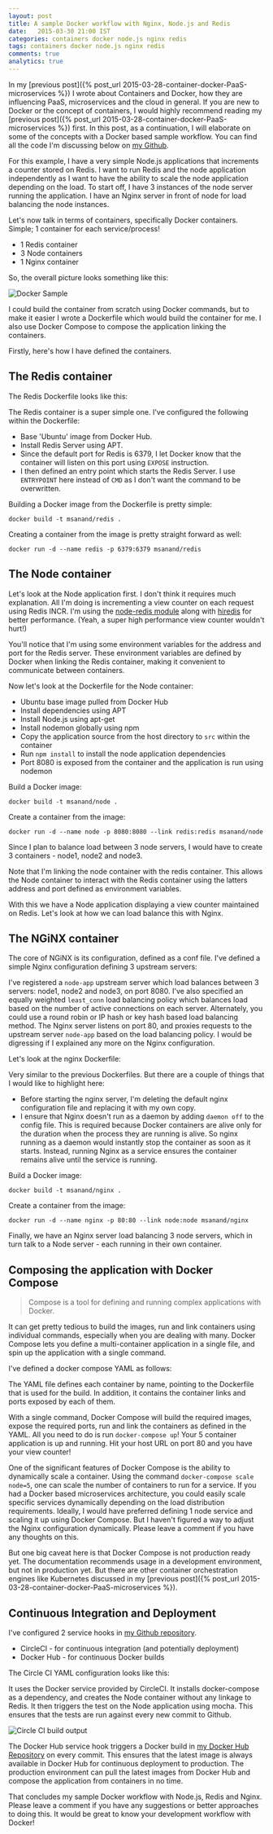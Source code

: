 ```yaml
---
layout: post
title: A sample Docker workflow with Nginx, Node.js and Redis
date:   2015-03-30 21:00 IST
categories: containers docker node.js nginx redis
tags: containers docker node.js nginx redis
comments: true
analytics: true
---
```


In my [previous post]({% post_url 2015-03-28-container-docker-PaaS-microservices %}) I wrote about Containers and Docker, how they are influencing PaaS, microservices and the cloud in general. If you are new to Docker or the concept of containers, I would highly recommend reading my [previous post]({% post_url 2015-03-28-container-docker-PaaS-microservices %}) first. In this post, as a continuation, I will elaborate on some of the concepts with a Docker based sample workflow. You can find all the code I'm discussing below on [my Github](https://github.com/msanand/docker-workflow).

For this example, I have a very simple Node.js applications that increments a counter stored on Redis. I want to run Redis and the node application independently as I want to have the ability to scale the node application depending on the load. To start off, I have 3 instances of the node server running the application. I have an Nginx server in front of node for load balancing the node instances. <br>

Let's now talk in terms of containers, specifically Docker containers. Simple; 1 container for each service/process!

- 1 Redis container
- 3 Node containers
- 1 Nginx container

So, the overall picture looks something like this:

![Docker Sample](/assets/images/DockerSample.png "Docker Sample")

I could build the container from scratch using Docker commands, but to make it easier I wrote a Dockerfile which would build the container for me. I also use Docker Compose to compose the application linking the containers.

Firstly, here's how I have defined the containers.

## The Redis container

The Redis Dockerfile looks like this:
<script src="http://gist-it.appspot.com/https://github.com/msanand/docker-workflow/blob/master/redis/Dockerfile?footer=minimal">
</script>

The Redis container is a super simple one. I've configured the following within the Dockerfile:

* Base 'Ubuntu' image from Docker Hub.
* Install Redis Server using APT.
* Since the default port for Redis is 6379, I let Docker know that the container will listen on this port using `EXPOSE` instruction.
* I then defined an entry point which starts the Redis Server. I use `ENTRYPOINT` here instead of `CMD` as I don't want the command to be overwritten.

Building a Docker image from the Dockerfile is pretty simple:

`docker build -t msanand/redis .`

Creating a container from the image is pretty straight forward as well:

`docker run -d --name redis -p 6379:6379 msanand/redis`

## The Node container

Let's look at the Node application first. I don't think it requires much explanation. All I'm doing is incrementing a view counter on each request using Redis INCR. I'm using the [node-redis module](https://github.com/mranney/node_redis) along with [hiredis](https://github.com/redis/hiredis) for better performance. (Yeah, a super high performance view counter wouldn't hurt!)

You'll notice that I'm using some environment variables for the address and port for the Redis server. These environment variables are defined by Docker when linking the Redis container, making it convenient to communicate between containers.

<script src="http://gist-it.appspot.com/https://github.com/msanand/docker-workflow/blob/master/node/index.js?footer=minimal">
</script>

Now let's look at the Dockerfile for the Node container:
<script src="http://gist-it.appspot.com/https://github.com/msanand/docker-workflow/blob/master/node/Dockerfile?footer=minimal">
</script>

* Ubuntu base image pulled from Docker Hub
* Install dependencies using APT
* Install Node.js using apt-get
* Install nodemon globally using npm
* Copy the application source from the host directory to `src` within the container
* Run `npm install` to install the node application dependencies
* Port 8080 is exposed from the container and the application is run using nodemon

Build a Docker image:

`docker build -t msanand/node .`

Create a container from the image:

`docker run -d --name node -p 8080:8080 --link redis:redis msanand/node`

Since I plan to balance load between 3 node servers, I would have to create 3 containers - node1, node2 and node3.

Note that I'm linking the node container with the redis container. This allows the Node container to interact with the Redis container using the latters address and port defined as environment variables.

With this we have a Node application displaying a view counter maintained on Redis. Let's look at how we can load balance this with Nginx.

## The NGiNX container

The core of NGiNX is its configuration, defined as a conf file. I've defined a simple Nginx configuration defining 3 upstream servers:

<script src="http://gist-it.appspot.com/https://github.com/msanand/docker-workflow/blob/master/nginx/nginx.conf?footer=minimal">
</script>

I've registered a `node-app` upstream server which load balances between 3 servers: node1, node2 and node3, on port 8080. I've also specified an equally weighted `least_conn` load balancing policy which balances load based on the number of active connections on each server. Alternately, you could use a round robin or IP hash or key hash based load balancing method. The Nginx server listens on port 80, and proxies requests to the upstream server `node-app` based on the load balancing policy. I would be digressing if I explained any more on the Nginx configuration.

Let's look at the nginx Dockerfile:
<script src="http://gist-it.appspot.com/https://github.com/msanand/docker-workflow/blob/master/nginx/Dockerfile?footer=minimal">
</script>

Very similar to the previous Dockerfiles. But there are a couple of things that I would like to highlight here:

* Before starting the nginx server, I'm deleting the default nginx configuration file and replacing it with my own copy.
* I ensure that Nginx doesn't run as a daemon by adding `daemon off` to the config file. This is required because Docker containers are alive only for the duration when the process they are running is alive. So nginx running as a daemon would instantly stop the container as soon as it starts. Instead, running Nginx as a service ensures the container remains alive until the service is running.

Build a Docker image:

`docker build -t msanand/nginx .`

Create a container from the image:

`docker run -d --name nginx -p 80:80 --link node:node msanand/nginx`

Finally, we have an Nginx server load balancing 3 node servers, which in turn talk to a Node server - each running in their own container.

## Composing the application with Docker Compose

> Compose is a tool for defining and running complex applications with Docker.

It can get pretty tedious to build the images, run and link containers using individual commands, especially when you are dealing with many. Docker Compose lets you define a multi-container application in a single file, and spin up the application with a single command.

I've defined a docker compose YAML as follows:
<script src="http://gist-it.appspot.com/https://github.com/msanand/docker-workflow/blob/master/docker-compose.yml?footer=minimal">
</script>

The YAML file defines each container by name, pointing to the Dockerfile that is used for the build. In addition, it contains the container links and ports exposed by each of them.

With a single command, Docker Compose will build the required images, expose the required ports, run and link the containers as defined in the YAML. All you need to do is run `docker-compose up`! Your 5 container application is up and running. Hit your host URL on port 80 and you have your view counter!

One of the significant features of Docker Compose is the ability to dynamically scale a container. Using the command `docker-compose scale node=5`, one can scale the number of containers to run for a service. If you had a Docker based microservices architecture, you could easily scale specific services dynamically depending on the load distribution requirements. Ideally, I would have preferred defining 1 node service and scaling it up using Docker Compose. But I haven't figured a way to adjust the Nginx configuration dynamically. Please leave a comment if you have any thoughts on this.

But one big caveat here is that Docker Compose is not production ready yet. The documentation recommends usage in a development environment, but not in production yet. But there are other container orchestration engines like Kubernetes discussed in my [previous post]({% post_url 2015-03-28-container-docker-PaaS-microservices %}).

## Continuous Integration and Deployment

I've configured 2 service hooks in [my Github repository](https://github.com/msanand/docker-workflow).

* CircleCI - for continuous integration (and potentially deployment)
* Docker Hub - for continuous Docker builds

The Circle CI YAML configuration looks like this:
<script src="http://gist-it.appspot.com/https://github.com/msanand/docker-workflow/blob/master/circle.yml?footer=minimal">
</script>

It uses the Docker service provided by CircleCI. It installs docker-compose as a dependency, and creates the Node container without any linkage to Redis. It then triggers the test on the Node application using mocha. This ensures that the tests are run against every new commit to Github.

![Circle CI build output](/assets/images/CircleCI_output.png "Circle CI build output")

The Docker Hub service hook triggers a Docker build in [my Docker Hub Repository](https://registry.hub.docker.com/u/msanand/docker-workflow/) on every commit. This ensures that the latest image is always available in Docker Hub for continuous deployment to production. The production environment can pull the latest images from Docker Hub and compose the application from containers in no time.

That concludes my sample Docker workflow with Node.js, Redis and Nginx. Please leave a comment if you have any suggestions or better approaches to doing this. It would be great to know your development workflow with Docker!
